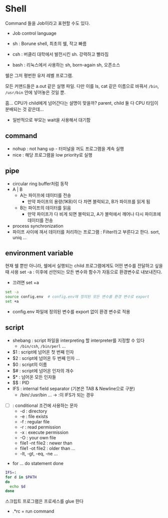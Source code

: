 # Shell

Command 들을 Job이라고 표현할 수도 있다.
- Job control language

- sh : Borune shell, 최초의 쉘, 작고 빠름
- csh : 버클리 대학에서 발전시킨 sh. 강력하고 빨라짐
- bash : 리눅스에서 사용하는 sh, born-again sh, 오픈소스

쉘은 그저 평번한 유저 레벨 프로그램.

모든 커맨드들은 a.out 같은 실행 파일. 다만 이를 ls, cat 같은 이름으로 바꿔서
`/bin`, `/usr/bin` 안에 넣어놓은 것일 뿐.

흠... CPU가 child에게 넘어간다는 설명이 맞을까? parent, child 둘 다 CPU 타임이
분배되는 것 같은데...
- 일반적으로 부모는 wait을 사용해서 대기함

## command
- nohup : not hang up - 터미널을 꺼도 프로그램을 계속 실행
- nice : 해당 프로그램을 low priority로 실행

## pipe
- circular ring buffer처럼 동작
- A | B
  - A는 파이프에 데이터를 전송
    - 만약 파이프의 용량(1KB)이 다 차면 블럭되고, B가 파이프를 읽게 됨
  - B는 파이프의 데이터를 읽음
    - 만약 파이프가 다 비게 되면 블럭되고, A가 블럭에서 깨어나 다시 파이프에 데이터를 전송
- process synchronization
- 파이프 사이에 껴서 데이터를 처리하는 프로그램 : Filter라고 부른다고 한다. sort, uniq ...

## environment variable
현재 쉘 뿐만 아니라, 쉘에서 실행되는 child 프로그램에게도 어떤 변수를 전달하고 싶을 때 사용
set -a : 이후에 선언되는 모든 변수와 함수가 자동으로 환경변수로 내보내진다.
  - 끄려면 set +a
```sh
set -a
source config.env  # config.env에 정의된 모든 변수를 환경 변수로 export
set +a
```
- config.env 파일에 정의된 변수를 export 없이 환경 변수로 적용

## script
- shebang : script 파일을 interpreting 할 interpreter를 지정할 수 있다
  - `/bin/csh`, `/bin/perl` ...
- $1 : script에 넘어온 첫 번째 인자
- $2 : script에 넘어온 두 번째 인자 ...
- $0 : script의 이름
- $# : script에 넘어온 인자의 개수
- $* : 넘어온 모든 인자들
- $$ : PID
- IFS : internal field separator (기본은 TAB & Newline으로 구분)
  - /bin/:/usr/bin ... -> :이 IFS가 되는 경우
- [ ] : conditional 조건에 사용하는 문자
  - -d : directory
  - -e : file exists
  - -f : regular file
  - -r : read permission
  - -x : execute permission
  - -O : your own file
  - file1 -nt file2 : newer than
  - file1 -ot file2 : older than ...
  - -lt, -gt, -eq, -ne ...
- for ... do statement done

```sh
IFS=:
for d in $PATH
do
  echo $d
done
```

스크립트 프로그램은 프로세스를 glue 한다

- .*rc = run command

